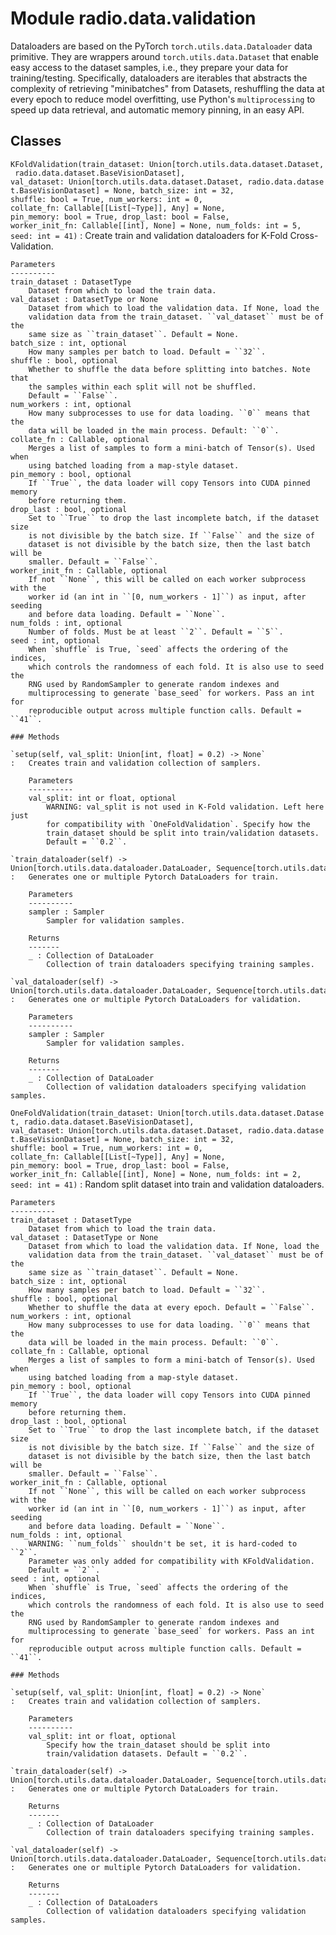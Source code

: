 Module radio.data.validation
============================
Dataloaders are based on the PyTorch ``torch.utils.data.Dataloader`` data
primitive. They are wrappers around ``torch.utils.data.Dataset`` that enable
easy access to the dataset samples, i.e., they prepare your data for
training/testing. Specifically, dataloaders are iterables that abstracts the
complexity of retrieving "minibatches" from Datasets, reshuffling the data at
every epoch to reduce model overfitting, use Python's ``multiprocessing``
to speed up data retrieval, and automatic memory pinning, in an easy API.

Classes
-------

`KFoldValidation(train_dataset: Union[torch.utils.data.dataset.Dataset, radio.data.dataset.BaseVisionDataset], val_dataset: Union[torch.utils.data.dataset.Dataset, radio.data.dataset.BaseVisionDataset] = None, batch_size: int = 32, shuffle: bool = True, num_workers: int = 0, collate_fn: Callable[[List[~Type]], Any] = None, pin_memory: bool = True, drop_last: bool = False, worker_init_fn: Callable[[int], None] = None, num_folds: int = 5, seed: int = 41)`
:   Create train and validation dataloaders for K-Fold Cross-Validation.
    
    Parameters
    ----------
    train_dataset : DatasetType
        Dataset from which to load the train data.
    val_dataset : DatasetType or None
        Dataset from which to load the validation data. If None, load the
        validation data from the train_dataset. ``val_dataset`` must be of the
        same size as ``train_dataset``. Default = None.
    batch_size : int, optional
        How many samples per batch to load. Default = ``32``.
    shuffle : bool, optional
        Whether to shuffle the data before splitting into batches. Note that
        the samples within each split will not be shuffled.
        Default = ``False``.
    num_workers : int, optional
        How many subprocesses to use for data loading. ``0`` means that the
        data will be loaded in the main process. Default: ``0``.
    collate_fn : Callable, optional
        Merges a list of samples to form a mini-batch of Tensor(s). Used when
        using batched loading from a map-style dataset.
    pin_memory : bool, optional
        If ``True``, the data loader will copy Tensors into CUDA pinned memory
        before returning them.
    drop_last : bool, optional
        Set to ``True`` to drop the last incomplete batch, if the dataset size
        is not divisible by the batch size. If ``False`` and the size of
        dataset is not divisible by the batch size, then the last batch will be
        smaller. Default = ``False``.
    worker_init_fn : Callable, optional
        If not ``None``, this will be called on each worker subprocess with the
        worker id (an int in ``[0, num_workers - 1]``) as input, after seeding
        and before data loading. Default = ``None``.
    num_folds : int, optional
        Number of folds. Must be at least ``2``. Default = ``5``.
    seed : int, optional
        When `shuffle` is True, `seed` affects the ordering of the indices,
        which controls the randomness of each fold. It is also use to seed the
        RNG used by RandomSampler to generate random indexes and
        multiprocessing to generate `base_seed` for workers. Pass an int for
        reproducible output across multiple function calls. Default = ``41``.

    ### Methods

    `setup(self, val_split: Union[int, float] = 0.2) ‑> None`
    :   Creates train and validation collection of samplers.
        
        Parameters
        ----------
        val_split: int or float, optional
            WARNING: val_split is not used in K-Fold validation. Left here just
            for compatibility with `OneFoldValidation`. Specify how the
            train_dataset should be split into train/validation datasets.
            Default = ``0.2``.

    `train_dataloader(self) ‑> Union[torch.utils.data.dataloader.DataLoader, Sequence[torch.utils.data.dataloader.DataLoader], Sequence[Sequence[torch.utils.data.dataloader.DataLoader]], Sequence[Dict[str, torch.utils.data.dataloader.DataLoader]], Dict[str, torch.utils.data.dataloader.DataLoader], Dict[str, Dict[str, torch.utils.data.dataloader.DataLoader]], Dict[str, Sequence[torch.utils.data.dataloader.DataLoader]]]`
    :   Generates one or multiple Pytorch DataLoaders for train.
        
        Parameters
        ----------
        sampler : Sampler
            Sampler for validation samples.
        
        Returns
        -------
        _ : Collection of DataLoader
            Collection of train dataloaders specifying training samples.

    `val_dataloader(self) ‑> Union[torch.utils.data.dataloader.DataLoader, Sequence[torch.utils.data.dataloader.DataLoader]]`
    :   Generates one or multiple Pytorch DataLoaders for validation.
        
        Parameters
        ----------
        sampler : Sampler
            Sampler for validation samples.
        
        Returns
        -------
        _ : Collection of DataLoader
            Collection of validation dataloaders specifying validation samples.

`OneFoldValidation(train_dataset: Union[torch.utils.data.dataset.Dataset, radio.data.dataset.BaseVisionDataset], val_dataset: Union[torch.utils.data.dataset.Dataset, radio.data.dataset.BaseVisionDataset] = None, batch_size: int = 32, shuffle: bool = True, num_workers: int = 0, collate_fn: Callable[[List[~Type]], Any] = None, pin_memory: bool = True, drop_last: bool = False, worker_init_fn: Callable[[int], None] = None, num_folds: int = 2, seed: int = 41)`
:   Random split dataset into train and validation dataloaders.
    
    Parameters
    ----------
    train_dataset : DatasetType
        Dataset from which to load the train data.
    val_dataset : DatasetType or None
        Dataset from which to load the validation data. If None, load the
        validation data from the train_dataset. ``val_dataset`` must be of the
        same size as ``train_dataset``. Default = None.
    batch_size : int, optional
        How many samples per batch to load. Default = ``32``.
    shuffle : bool, optional
        Whether to shuffle the data at every epoch. Default = ``False``.
    num_workers : int, optional
        How many subprocesses to use for data loading. ``0`` means that the
        data will be loaded in the main process. Default: ``0``.
    collate_fn : Callable, optional
        Merges a list of samples to form a mini-batch of Tensor(s). Used when
        using batched loading from a map-style dataset.
    pin_memory : bool, optional
        If ``True``, the data loader will copy Tensors into CUDA pinned memory
        before returning them.
    drop_last : bool, optional
        Set to ``True`` to drop the last incomplete batch, if the dataset size
        is not divisible by the batch size. If ``False`` and the size of
        dataset is not divisible by the batch size, then the last batch will be
        smaller. Default = ``False``.
    worker_init_fn : Callable, optional
        If not ``None``, this will be called on each worker subprocess with the
        worker id (an int in ``[0, num_workers - 1]``) as input, after seeding
        and before data loading. Default = ``None``.
    num_folds : int, optional
        WARNING: ``num_folds`` shouldn't be set, it is hard-coded to ``2``.
        Parameter was only added for compatibility with KFoldValidation.
        Default = ``2``.
    seed : int, optional
        When `shuffle` is True, `seed` affects the ordering of the indices,
        which controls the randomness of each fold. It is also use to seed the
        RNG used by RandomSampler to generate random indexes and
        multiprocessing to generate `base_seed` for workers. Pass an int for
        reproducible output across multiple function calls. Default = ``41``.

    ### Methods

    `setup(self, val_split: Union[int, float] = 0.2) ‑> None`
    :   Creates train and validation collection of samplers.
        
        Parameters
        ----------
        val_split: int or float, optional
            Specify how the train_dataset should be split into
            train/validation datasets. Default = ``0.2``.

    `train_dataloader(self) ‑> Union[torch.utils.data.dataloader.DataLoader, Sequence[torch.utils.data.dataloader.DataLoader], Sequence[Sequence[torch.utils.data.dataloader.DataLoader]], Sequence[Dict[str, torch.utils.data.dataloader.DataLoader]], Dict[str, torch.utils.data.dataloader.DataLoader], Dict[str, Dict[str, torch.utils.data.dataloader.DataLoader]], Dict[str, Sequence[torch.utils.data.dataloader.DataLoader]]]`
    :   Generates one or multiple Pytorch DataLoaders for train.
        
        Returns
        -------
        _ : Collection of DataLoader
            Collection of train dataloaders specifying training samples.

    `val_dataloader(self) ‑> Union[torch.utils.data.dataloader.DataLoader, Sequence[torch.utils.data.dataloader.DataLoader]]`
    :   Generates one or multiple Pytorch DataLoaders for validation.
        
        Returns
        -------
        _ : Collection of DataLoaders
            Collection of validation dataloaders specifying validation samples.